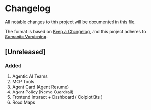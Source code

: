 # Changelog

All notable changes to this project will be documented in this file.

The format is based on [Keep a Changelog](https://keepachangelog.com/en/1.1.0/),
and this project adheres to [Semantic Versioning](https://semver.org/spec/v2.0.0.html).


## [Unreleased]

### Added

1. Agentic AI Teams
2. MCP Tools
3. Agent Card (Agent Resume)
4. Agent Policy (Nemo Guardrail)
5. Frontend Interact + Dashboard ( CoiplotKits )
6. Road Maps